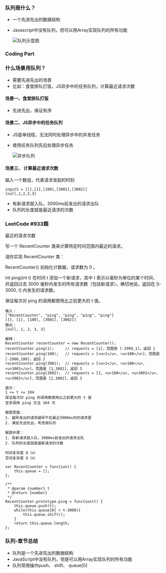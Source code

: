 ### 队列是什么？
* 一个先进先出的数据结构
* Javascript中没有队列，但可以用Array实现队列的所有功能
  
  ![队列示意图](https://ss1.bdstatic.com/70cFvXSh_Q1YnxGkpoWK1HF6hhy/it/u=1033233744,3664775207&fm=26&gp=0.jpg)


### Coding Part

### 什么场景用队列？
* 需要先进先出的场景
* 比如：食堂排队打饭，JS异步中的任务队列，计算最近请求次数

#### 场景一、食堂排队打饭
* 先进先出，保证有序

#### 场景二、JS异步中的任务队列
* JS是单线程，无法同时处理异步中的并发任务
* 使用任务队列先后处理异步任务
  
  ![异步队列](https://ss0.bdstatic.com/70cFvHSh_Q1YnxGkpoWK1HF6hhy/it/u=1810906640,2158299376&fm=26&gp=0.jpg)



#### 场景三、 计算最近请求次数
输入一个数组，代表请求发起的时刻
```
inputS = [[],[1],[100],[3001],[3002]]
[null,1,2,3,3]
```
* 有新请求就入队。3000ms前发出的请求出队
* 队列的长度就是最近请求的次数

### LeetCode #933题

最近的请求次数

写一个 RecentCounter 类来计算特定时间范围内最近的请求。

请你实现 RecentCounter 类：

RecentCounter() 初始化计数器，请求数为 0 。

int ping(int t) 在时间 t 添加一个新请求，其中 t 表示以毫秒为单位的某个时间，并返回过去 3000 毫秒内发生的所有请求数（包括新请求）。确切地说，返回在 [t-3000, t] 内发生的请求数。

保证每次对 ping 的调用都使用比之前更大的 t 值。

```
输入：
["RecentCounter", "ping", "ping", "ping", "ping"]
[[], [1], [100], [3001], [3002]]
输出：
[null, 1, 2, 3, 3]

解释：
RecentCounter recentCounter = new RecentCounter();
recentCounter.ping(1);     // requests = [1]，范围是 [-2999,1]，返回 1
recentCounter.ping(100);   // requests = [<u>1</u>, <u>100</u>]，范围是 [-2900,100]，返回 2
recentCounter.ping(3001);  // requests = [<u>1</u>, <u>100</u>, <u>3001</u>]，范围是 [1,3001]，返回 3
recentCounter.ping(3002);  // requests = [1, <u>100</u>, <u>3001</u>, <u>3002</u>]，范围是 [2,3002]，返回 3

提示：
1 <= t <= 104
保证每次对 ping 的调用都使用比之前更大的 t 值
至多调用 ping 方法 104 次
```

```
解题思路：
1. 越早发出的请求越早不在最近3000ms内的请求里
2. 满足先进先出，考虑用队列

解题步骤：
1. 有新请求就入队，3000ms前发出的请求出队
2. 队列的长度就是最新请求的次数

时间复杂度 O（n）
空间复杂度 O（n）
```
```
var RecentCounter = function() {
    this.queue = [];
};

/** 
 * @param {number} t
 * @return {number}
 */
RecentCounter.prototype.ping = function(t) {
    this.queue.push(t);
    while(this.queue[0] < t-3000){
        this.queue.shift();
    }
    return this.queue.length;
};
```

### 队列-章节总结
* 队列是一个先进先出的数据结构
* JavaScript中没有队列，但是可以用Array实现队列的所有功能
* 队列常用操作push、 shift、 queue[0]